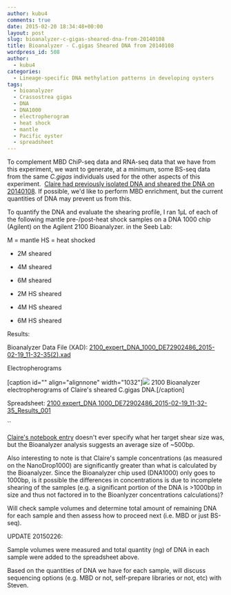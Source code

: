 ```yaml
---
author: kubu4
comments: true
date: 2015-02-20 18:34:48+00:00
layout: post
slug: bioanalyzer-c-gigas-sheared-dna-from-20140108
title: Bioanalyzer - C.gigas Sheared DNA from 20140108
wordpress_id: 508
author:
  - kubu4
categories:
  - Lineage-specific DNA methylation patterns in developing oysters
tags:
  - bioanalyzer
  - Crassostrea gigas
  - DNA
  - DNA1000
  - electropherogram
  - heat shock
  - mantle
  - Pacific oyster
  - spreadsheet
---
```


To complement MBD ChiP-seq data and RNA-seq data that we have from this experiment, we want to generate, at a minimum, some BS-seq data from the same _C.gigas_ individuals used for the other aspects of this experiment.  [Claire had previously isolated DNA and sheared the DNA on 20140108](https://www.evernote.com/pub/che625/che625snotebook#st=p&n=b0e96db7-e001-411d-9870-873dad00afee). If possible, we'd like to perform MBD enrichment, but the current quantities of DNA may prevent us from this.

To quantify the DNA and evaluate the shearing profile, I ran 1μL of each of the following mantle pre-/post-heat shock samples on a DNA 1000 chip (Agilent) on the Agilent 2100 Bioanalyzer. in the Seeb Lab:

M = mantle
HS = heat shocked




    
  * 2M sheared

    
  * 4M sheared

    
  * 6M sheared

    
  * 2M HS sheared

    
  * 4M HS sheared

    
  * 6M HS sheared



Results:

Bioanalyzer Data File (XAD): [2100_expert_DNA_1000_DE72902486_2015-02-19_11-32-35(2).xad](2100%20expert_DNA%201000_DE72902486_2015-02-19_11-32-35%20(2).xad)



Electropherograms

[caption id="" align="alignnone" width="1032"][![](http://eagle.fish.washington.edu/Arabidopsis/Bioanalyzer%20Data/20150219_bioanalyzerDNA1000_claireGigasHSsheared_elecrophergrams.jpg)](http://eagle.fish.washington.edu/Arabidopsis/Bioanalyzer%20Data/20150219_bioanalyzerDNA1000_claireGigasHSsheared_elecrophergrams.jpg) 2100 Bioanalyzer electropherograms of Claire's sheared C.gigas DNA.[/caption]



Spreadsheet: [2100 expert_DNA 1000_DE72902486_2015-02-19_11-32-35_Results_001](https://docs.google.com/spreadsheets/d/1WQTZcRZ9vLjgKus3SK1Wu1JkeJN7-oPFyK-H8HiY-aU/edit?usp=sharing)

``



[Claire's notebook entry](https://www.evernote.com/pub/che625/che625snotebook#st=p&n=b0e96db7-e001-411d-9870-873dad00afee) doesn't ever specify what her target shear size was, but the Bioanalyzer analysis suggests an average size of ~500bp.

Also interesting to note is that Claire's sample concentrations (as measured on the NanoDrop1000) are significantly greater than what is calculated by the Bioanalyzer. Since the Bioanalyzer chip used (DNA1000) only goes to 1000bp, is it possible the differences in concentrations is due to incomplete shearing of the samples (e.g. a significant portion of the DNA is >1000bp in size and thus not factored in to the Bioanlyzer concentrations calculations)?

Will check sample volumes and determine total amount of remaining DNA for each sample and then assess how to proceed next (i.e. MBD or just BS-seq).

UPDATE 20150226:

Sample volumes were measured and total quantity (ng) of DNA in each sample were added to the spreadsheet above.

Based on the quantities of DNA we have for each sample, will discuss sequencing options (e.g. MBD or not, self-prepare libraries or not, etc) with Steven.


